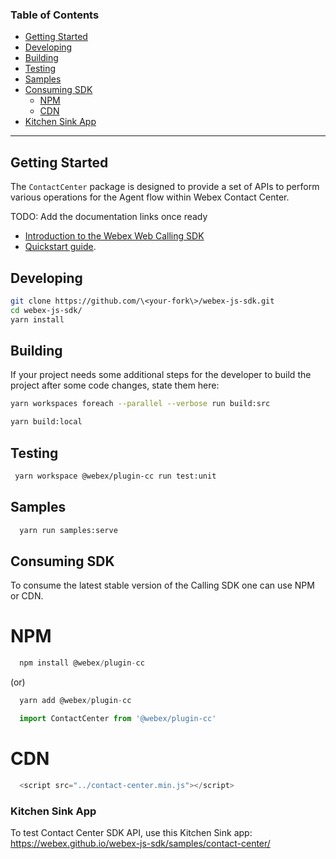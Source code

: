 ### Table of Contents
- [Getting Started](#getting-started)
- [Developing](#developing)
- [Building](#building) 
- [Testing](#testing)
- [Samples](#samples) 
- [Consuming SDK](#consuming-sdk)
  - [NPM](#npm)
  - [CDN](#cdn)
- [Kitchen Sink App](#kitchen-sink-app)
---

## Getting Started
The `ContactCenter` package is designed to provide a set of APIs to perform various operations for the Agent flow within Webex Contact Center.

TODO: Add the documentation links once ready
- [Introduction to the Webex Web Calling SDK]()
- [Quickstart guide]().
 
## Developing

```bash
git clone https://github.com/\<your-fork\>/webex-js-sdk.git
cd webex-js-sdk/
yarn install
```

## Building

If your project needs some additional steps for the developer to build the
project after some code changes, state them here:

```bash
yarn workspaces foreach --parallel --verbose run build:src

yarn build:local
```

## Testing

```bash
 yarn workspace @webex/plugin-cc run test:unit
```

## Samples 
```bash
  yarn run samples:serve
```

## Consuming SDK
To consume the latest stable version of the Calling SDK one can use NPM or CDN.
# NPM
```javascript
  npm install @webex/plugin-cc
```
(or)

```javascript
  yarn add @webex/plugin-cc
```

```javascript
  import ContactCenter from '@webex/plugin-cc'
```
# CDN
```javascript
  <script src="../contact-center.min.js"></script>
```

### Kitchen Sink App
To test Contact Center SDK API, use this Kitchen Sink app: https://webex.github.io/webex-js-sdk/samples/contact-center/